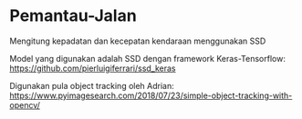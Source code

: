 # Pemantau-Jalan
Mengitung kepadatan dan kecepatan kendaraan menggunakan SSD


Model yang digunakan adalah SSD dengan framework Keras-Tensorflow:
https://github.com/pierluigiferrari/ssd_keras

Digunakan pula object tracking oleh Adrian:
https://www.pyimagesearch.com/2018/07/23/simple-object-tracking-with-opencv/
